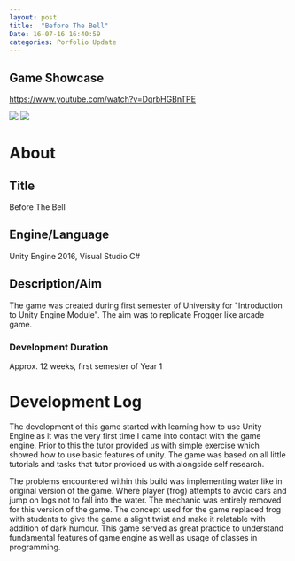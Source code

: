 ```yaml
---
layout: post
title:  "Before The Bell"
Date: 16-07-16 16:40:59 
categories: Porfolio Update
---
```

<p>
<h2><b>Game Showcase</b></h2>
<a href="https://www.youtube.com/watch?v=DqrbHGBnTPE">https://www.youtube.com/watch?v=DqrbHGBnTPE</a></p>
<img src="https://i.imgur.com/wiNOFfV.png">
<img src="https://i.imgur.com/IGdi2QO.png">
<p>
<h1><b>About</b></h1>
<h2><b>Title</b></h2>
Before The Bell
<h2><b>Engine/Language</b></h2>
Unity Engine 2016, Visual Studio C#
<h2><b> Description/Aim</b></h2>
The game was created during first semester of University for "Introduction to Unity Engine Module". The aim was to replicate Frogger like arcade game.
<h3>Development Duration</h3>
Approx. 12 weeks, first semester of Year 1
<h1><b>Development Log</b></h1>
The development of this game started with learning how to use Unity Engine as it was the very first time I came into contact with the game engine. Prior to this the tutor provided us with simple exercise which showed how to use basic features of unity. The game was based on all little tutorials and tasks that tutor provided us with alongside self research.
 
The problems encountered within this build was implementing water like in original version of the game. Where player (frog) attempts to avoid cars and jump on logs not to fall into the water.
The mechanic was entirely removed for this version of the game.
The concept used for the game replaced frog with students to give the game a slight twist and make it relatable with addition of dark humour.
This game served as great practice to understand fundamental features of game engine as well as usage of classes in programming.

</p>



